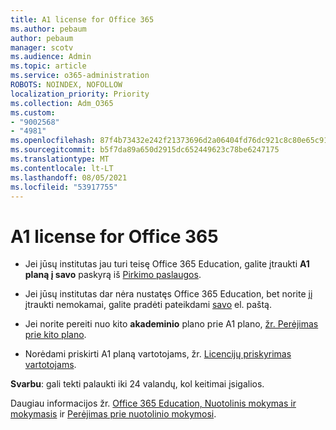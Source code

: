```yaml
---
title: A1 license for Office 365
ms.author: pebaum
author: pebaum
manager: scotv
ms.audience: Admin
ms.topic: article
ms.service: o365-administration
ROBOTS: NOINDEX, NOFOLLOW
localization_priority: Priority
ms.collection: Adm_O365
ms.custom:
- "9002568"
- "4981"
ms.openlocfilehash: 87f4b73432e242f21373696d2a06404fd76dc921c8c80e65c91e230cf0212ccc
ms.sourcegitcommit: b5f7da89a650d2915dc652449623c78be6247175
ms.translationtype: MT
ms.contentlocale: lt-LT
ms.lasthandoff: 08/05/2021
ms.locfileid: "53917755"
---
```

# <a name="a1-license-for-office-365"></a>A1 license for Office 365

- Jei jūsų institutas jau turi teisę Office 365 Education, galite įtraukti **A1 planą į savo** paskyrą iš [Pirkimo paslaugos](https://docs.microsoft.com/microsoft-365/commerce/buy-another-subscription#buy-another-subscription).

- Jei jūsų institutas dar nėra nustatęs Office 365 Education, bet norite jį įtraukti nemokamai, galite pradėti pateikdami [savo](https://www.microsoft.com/education/products/office) el. paštą.

- Jei norite pereiti nuo kito **akademinio** plano prie A1 plano, [žr. Perėjimas prie kito plano](https://docs.microsoft.com/microsoft-365/commerce/subscriptions/switch-plans-manually).

- Norėdami priskirti A1 planą vartotojams, žr. [Licencijų priskyrimas vartotojams](https://docs.microsoft.com/microsoft-365/admin/manage/assign-licenses-to-users).

**Svarbu**: gali tekti palaukti iki 24 valandų, kol keitimai įsigalios.

Daugiau informacijos žr. [Office 365 Education, Nuotolinis mokymas ir mokymasis](https://support.office.com/article/remote-teaching-and-learning-in-office-365-education-f651ccae-7b65-478b-8366-51bb884025c4) ir [Perėjimas prie nuotolinio mokymosi](https://www.microsoft.com/education/remote-learning).
